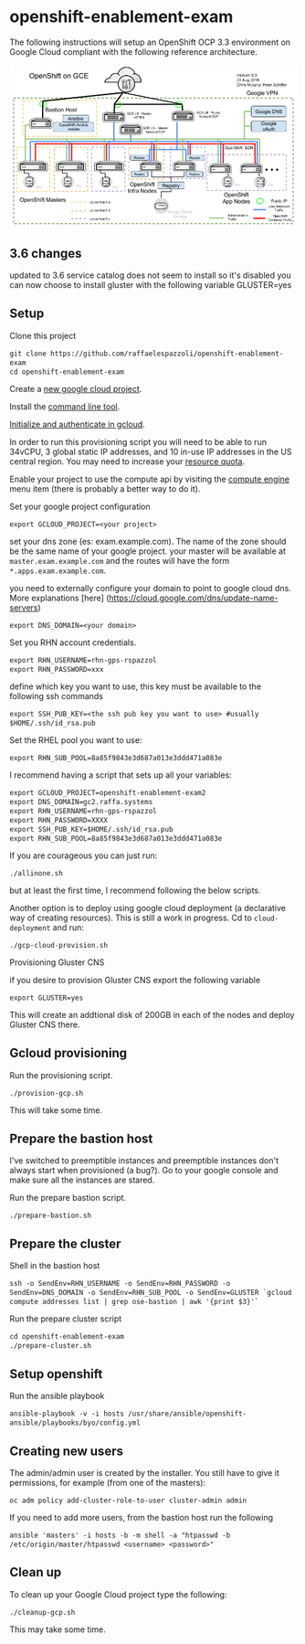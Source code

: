 # openshift-enablement-exam

The following instructions will setup an OpenShift OCP 3.3 environment on Google Cloud compliant with the following reference architecture.

![GCP reference architecture](./media/OSE-on-GCE-Architecture-v0.3.png)

## 3.6 changes

updated to 3.6
service catalog does not seem to install so it's disabled
you can now choose to install gluster with the following variable GLUSTER=yes


## Setup

Clone this project

```
git clone https://github.com/raffaelespazzoli/openshift-enablement-exam
cd openshift-enablement-exam
```

Create a [new google cloud project](https://cloud.google.com/resource-manager/docs/creating-project).

Install the [command line tool](https://cloud.google.com/sdk/downloads).

[Initialize and authenticate in gcloud](https://cloud.google.com/sdk/docs/authorizing).

In order to run this provisioning script you will need to be able to run 34vCPU, 3 global static IP addresses, and 10 in-use IP addresses in the US central region. You may need to increase your [resource quota](https://cloud.google.com/compute/docs/resource-quotas).

Enable your project to use the compute api by visiting the [compute engine](https://console.cloud.google.com/home) menu item (there is probably a better way to do it).

Set your google project configuration
```
export GCLOUD_PROJECT=<your project>
```
set your dns zone (es: exam.example.com). The name of the zone should be the same name of your google project.
your master will be available at `master.exam.example.com` and the routes will have the form `*.apps.exam.example.com`.

you need to externally configure your domain to point to google cloud dns. More explanations [here] (https://cloud.google.com/dns/update-name-servers)
```
export DNS_DOMAIN=<your domain>
```
Set you RHN account credentials.
```
export RHN_USERNAME=rhn-gps-rspazzol
export RHN_PASSWORD=xxx
```
define which key you want to use, this key must be available to the following ssh commands
```
export SSH_PUB_KEY=<the ssh pub key you want to use> #usually $HOME/.ssh/id_rsa.pub
```
Set the RHEL pool you want to use:
```
export RHN_SUB_POOL=8a85f9843e3d687a013e3ddd471a083e
```
I recommend having a script that sets up all your variables:
```
export GCLOUD_PROJECT=openshift-enablement-exam2
export DNS_DOMAIN=gc2.raffa.systems
export RHN_USERNAME=rhn-gps-rspazzol
export RHN_PASSWORD=XXXX
export SSH_PUB_KEY=$HOME/.ssh/id_rsa.pub
export RHN_SUB_POOL=8a85f9843e3d687a013e3ddd471a083e
```
If you are courageous you can just run:
```
./allinone.sh
```
but at least the first time, I recommend following the below scripts.

Another option is to deploy using google cloud deployment (a declarative way of creating resources).
This is still a work in progress. Cd to `cloud-deployment` and run:
```
./gcp-cloud-provision.sh
```

Provisioning Gluster CNS

if you desire to provision Gluster CNS export the following variable
```
export GLUSTER=yes
```
This will create an addtional disk of 200GB in each of the nodes and deploy Gluster CNS there.


## Gcloud provisioning

Run the provisioning script.

```
./provision-gcp.sh
```
This will take some time.

## Prepare the bastion host

I've switched to preemptible instances and preemptible instances don't always start when provisioned (a bug?). Go to your google console and make sure all the instances are stared.

Run the prepare bastion script.
```
./prepare-bastion.sh
```

## Prepare the cluster

Shell in the bastion host
```
ssh -o SendEnv=RHN_USERNAME -o SendEnv=RHN_PASSWORD -o SendEnv=DNS_DOMAIN -o SendEnv=RHN_SUB_POOL -o SendEnv=GLUSTER `gcloud compute addresses list | grep ose-bastion | awk '{print $3}'`
```
Run the prepare cluster script
```
cd openshift-enablement-exam
./prepare-cluster.sh
```

## Setup openshift

Run the ansible playbook
```
ansible-playbook -v -i hosts /usr/share/ansible/openshift-ansible/playbooks/byo/config.yml
```

## Creating new users

The admin/admin user is created by the installer.
You still have to give it permissions, for example (from one of the masters):
```
oc adm policy add-cluster-role-to-user cluster-admin admin
```
If you need to add more users, from the bastion host run the following
```
ansible 'masters' -i hosts -b -m shell -a "htpasswd -b /etc/origin/master/htpasswd <username> <password>"
```
## Clean up

To clean up your Google Cloud project type the following:
```
./cleanup-gcp.sh
```
This may take some time.
